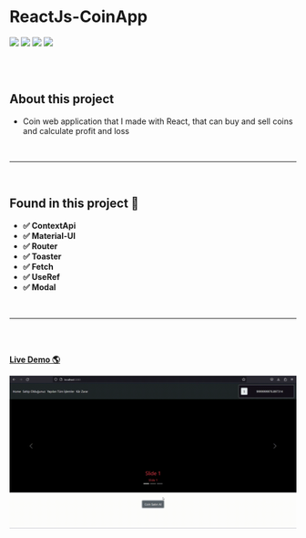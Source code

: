 # ReactJs-CoinApp


<a href="https://mail.google.com/mail/u/0/?pli=1#inbox?compose=GTvVlcSKjgGhmHnzNTSmvLSNWDHBflkpdJGksXPQLrhjWnkLZJGbJMtfBdRWlQMPGmbjBWqHvcxWP"><img src="https://img.shields.io/badge/Gmail-e82a09.svg?&style=for-the-badge&logo=gmail&logoColor=white" /></a>
 <a href="https://www.linkedin.com/in/enes-demir-a9374422b/%22"><img src="https://img.shields.io/badge/linkedin-%230077B5.svg?&style=for-the-badge&logo=linkedin&logoColor=white" /></a>
 <a href="https://www.instagram.com/enesdemir3662"><img src="https://img.shields.io/badge/Instagram-E4405F?style=for-the-badge&logo=instagram&logoColor=white" /></a>
 <a href="https://discord.gg/ExBg4ZrS" target="_blank"><img src="https://img.shields.io/badge/Discord-7289DA?style=for-the-badge&logo=discord&logoColor=white" target="_blank"></a>
 
<br>
<br>

## About this project
* Coin web application that I made with React, that can buy and sell coins and calculate profit and loss 

<br>

 ---

<br>

## Found in this project 🚀

- **✅ ContextApi**
- **✅ Material-UI**
- **✅ Router**
- **✅ Toaster**
- **✅ Fetch**
- **✅ UseRef**
- **✅ Modal**

<br>

 ---

<br>
<br>

[**Live Demo 🌎**]()

![ reactjs popup demo](coinApp.gif)
